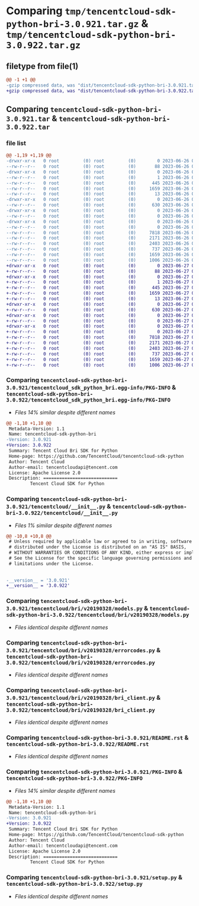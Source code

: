 # Comparing `tmp/tencentcloud-sdk-python-bri-3.0.921.tar.gz` & `tmp/tencentcloud-sdk-python-bri-3.0.922.tar.gz`

## filetype from file(1)

```diff
@@ -1 +1 @@
-gzip compressed data, was "dist/tencentcloud-sdk-python-bri-3.0.921.tar", last modified: Mon Jun 26 00:17:50 2023, max compression
+gzip compressed data, was "dist/tencentcloud-sdk-python-bri-3.0.922.tar", last modified: Tue Jun 27 00:18:27 2023, max compression
```

## Comparing `tencentcloud-sdk-python-bri-3.0.921.tar` & `tencentcloud-sdk-python-bri-3.0.922.tar`

### file list

```diff
@@ -1,19 +1,19 @@
-drwxr-xr-x   0 root         (0) root         (0)        0 2023-06-26 00:17:50.000000 tencentcloud-sdk-python-bri-3.0.921/
--rw-r--r--   0 root         (0) root         (0)       88 2023-06-26 00:17:50.000000 tencentcloud-sdk-python-bri-3.0.921/setup.cfg
-drwxr-xr-x   0 root         (0) root         (0)        0 2023-06-26 00:17:50.000000 tencentcloud-sdk-python-bri-3.0.921/tencentcloud_sdk_python_bri.egg-info/
--rw-r--r--   0 root         (0) root         (0)        1 2023-06-26 00:17:50.000000 tencentcloud-sdk-python-bri-3.0.921/tencentcloud_sdk_python_bri.egg-info/dependency_links.txt
--rw-r--r--   0 root         (0) root         (0)      445 2023-06-26 00:17:50.000000 tencentcloud-sdk-python-bri-3.0.921/tencentcloud_sdk_python_bri.egg-info/SOURCES.txt
--rw-r--r--   0 root         (0) root         (0)     1659 2023-06-26 00:17:50.000000 tencentcloud-sdk-python-bri-3.0.921/tencentcloud_sdk_python_bri.egg-info/PKG-INFO
--rw-r--r--   0 root         (0) root         (0)       13 2023-06-26 00:17:50.000000 tencentcloud-sdk-python-bri-3.0.921/tencentcloud_sdk_python_bri.egg-info/top_level.txt
-drwxr-xr-x   0 root         (0) root         (0)        0 2023-06-26 00:17:50.000000 tencentcloud-sdk-python-bri-3.0.921/tencentcloud/
--rw-r--r--   0 root         (0) root         (0)      630 2023-06-26 00:17:50.000000 tencentcloud-sdk-python-bri-3.0.921/tencentcloud/__init__.py
-drwxr-xr-x   0 root         (0) root         (0)        0 2023-06-26 00:17:50.000000 tencentcloud-sdk-python-bri-3.0.921/tencentcloud/bri/
--rw-r--r--   0 root         (0) root         (0)        0 2023-06-26 00:17:50.000000 tencentcloud-sdk-python-bri-3.0.921/tencentcloud/bri/__init__.py
-drwxr-xr-x   0 root         (0) root         (0)        0 2023-06-26 00:17:50.000000 tencentcloud-sdk-python-bri-3.0.921/tencentcloud/bri/v20190328/
--rw-r--r--   0 root         (0) root         (0)        0 2023-06-26 00:17:50.000000 tencentcloud-sdk-python-bri-3.0.921/tencentcloud/bri/v20190328/__init__.py
--rw-r--r--   0 root         (0) root         (0)     7818 2023-06-26 00:17:50.000000 tencentcloud-sdk-python-bri-3.0.921/tencentcloud/bri/v20190328/models.py
--rw-r--r--   0 root         (0) root         (0)     2171 2023-06-26 00:17:50.000000 tencentcloud-sdk-python-bri-3.0.921/tencentcloud/bri/v20190328/errorcodes.py
--rw-r--r--   0 root         (0) root         (0)     2403 2023-06-26 00:17:50.000000 tencentcloud-sdk-python-bri-3.0.921/tencentcloud/bri/v20190328/bri_client.py
--rw-r--r--   0 root         (0) root         (0)      737 2023-06-26 00:17:50.000000 tencentcloud-sdk-python-bri-3.0.921/README.rst
--rw-r--r--   0 root         (0) root         (0)     1659 2023-06-26 00:17:50.000000 tencentcloud-sdk-python-bri-3.0.921/PKG-INFO
--rw-r--r--   0 root         (0) root         (0)     1006 2023-06-26 00:17:50.000000 tencentcloud-sdk-python-bri-3.0.921/setup.py
+drwxr-xr-x   0 root         (0) root         (0)        0 2023-06-27 00:18:27.000000 tencentcloud-sdk-python-bri-3.0.922/
+-rw-r--r--   0 root         (0) root         (0)       88 2023-06-27 00:18:27.000000 tencentcloud-sdk-python-bri-3.0.922/setup.cfg
+drwxr-xr-x   0 root         (0) root         (0)        0 2023-06-27 00:18:27.000000 tencentcloud-sdk-python-bri-3.0.922/tencentcloud_sdk_python_bri.egg-info/
+-rw-r--r--   0 root         (0) root         (0)        1 2023-06-27 00:18:27.000000 tencentcloud-sdk-python-bri-3.0.922/tencentcloud_sdk_python_bri.egg-info/dependency_links.txt
+-rw-r--r--   0 root         (0) root         (0)      445 2023-06-27 00:18:27.000000 tencentcloud-sdk-python-bri-3.0.922/tencentcloud_sdk_python_bri.egg-info/SOURCES.txt
+-rw-r--r--   0 root         (0) root         (0)     1659 2023-06-27 00:18:27.000000 tencentcloud-sdk-python-bri-3.0.922/tencentcloud_sdk_python_bri.egg-info/PKG-INFO
+-rw-r--r--   0 root         (0) root         (0)       13 2023-06-27 00:18:27.000000 tencentcloud-sdk-python-bri-3.0.922/tencentcloud_sdk_python_bri.egg-info/top_level.txt
+drwxr-xr-x   0 root         (0) root         (0)        0 2023-06-27 00:18:27.000000 tencentcloud-sdk-python-bri-3.0.922/tencentcloud/
+-rw-r--r--   0 root         (0) root         (0)      630 2023-06-27 00:18:27.000000 tencentcloud-sdk-python-bri-3.0.922/tencentcloud/__init__.py
+drwxr-xr-x   0 root         (0) root         (0)        0 2023-06-27 00:18:27.000000 tencentcloud-sdk-python-bri-3.0.922/tencentcloud/bri/
+-rw-r--r--   0 root         (0) root         (0)        0 2023-06-27 00:18:27.000000 tencentcloud-sdk-python-bri-3.0.922/tencentcloud/bri/__init__.py
+drwxr-xr-x   0 root         (0) root         (0)        0 2023-06-27 00:18:27.000000 tencentcloud-sdk-python-bri-3.0.922/tencentcloud/bri/v20190328/
+-rw-r--r--   0 root         (0) root         (0)        0 2023-06-27 00:18:27.000000 tencentcloud-sdk-python-bri-3.0.922/tencentcloud/bri/v20190328/__init__.py
+-rw-r--r--   0 root         (0) root         (0)     7818 2023-06-27 00:18:27.000000 tencentcloud-sdk-python-bri-3.0.922/tencentcloud/bri/v20190328/models.py
+-rw-r--r--   0 root         (0) root         (0)     2171 2023-06-27 00:18:27.000000 tencentcloud-sdk-python-bri-3.0.922/tencentcloud/bri/v20190328/errorcodes.py
+-rw-r--r--   0 root         (0) root         (0)     2403 2023-06-27 00:18:27.000000 tencentcloud-sdk-python-bri-3.0.922/tencentcloud/bri/v20190328/bri_client.py
+-rw-r--r--   0 root         (0) root         (0)      737 2023-06-27 00:18:27.000000 tencentcloud-sdk-python-bri-3.0.922/README.rst
+-rw-r--r--   0 root         (0) root         (0)     1659 2023-06-27 00:18:27.000000 tencentcloud-sdk-python-bri-3.0.922/PKG-INFO
+-rw-r--r--   0 root         (0) root         (0)     1006 2023-06-27 00:18:27.000000 tencentcloud-sdk-python-bri-3.0.922/setup.py
```

### Comparing `tencentcloud-sdk-python-bri-3.0.921/tencentcloud_sdk_python_bri.egg-info/PKG-INFO` & `tencentcloud-sdk-python-bri-3.0.922/tencentcloud_sdk_python_bri.egg-info/PKG-INFO`

 * *Files 14% similar despite different names*

```diff
@@ -1,10 +1,10 @@
 Metadata-Version: 1.1
 Name: tencentcloud-sdk-python-bri
-Version: 3.0.921
+Version: 3.0.922
 Summary: Tencent Cloud Bri SDK for Python
 Home-page: https://github.com/TencentCloud/tencentcloud-sdk-python
 Author: Tencent Cloud
 Author-email: tencentcloudapi@tencent.com
 License: Apache License 2.0
 Description: ============================
         Tencent Cloud SDK for Python
```

### Comparing `tencentcloud-sdk-python-bri-3.0.921/tencentcloud/__init__.py` & `tencentcloud-sdk-python-bri-3.0.922/tencentcloud/__init__.py`

 * *Files 1% similar despite different names*

```diff
@@ -10,8 +10,8 @@
 # Unless required by applicable law or agreed to in writing, software
 # distributed under the License is distributed on an "AS IS" BASIS,
 # WITHOUT WARRANTIES OR CONDITIONS OF ANY KIND, either express or implied.
 # See the License for the specific language governing permissions and
 # limitations under the License.
 
 
-__version__ = '3.0.921'
+__version__ = '3.0.922'
```

### Comparing `tencentcloud-sdk-python-bri-3.0.921/tencentcloud/bri/v20190328/models.py` & `tencentcloud-sdk-python-bri-3.0.922/tencentcloud/bri/v20190328/models.py`

 * *Files identical despite different names*

### Comparing `tencentcloud-sdk-python-bri-3.0.921/tencentcloud/bri/v20190328/errorcodes.py` & `tencentcloud-sdk-python-bri-3.0.922/tencentcloud/bri/v20190328/errorcodes.py`

 * *Files identical despite different names*

### Comparing `tencentcloud-sdk-python-bri-3.0.921/tencentcloud/bri/v20190328/bri_client.py` & `tencentcloud-sdk-python-bri-3.0.922/tencentcloud/bri/v20190328/bri_client.py`

 * *Files identical despite different names*

### Comparing `tencentcloud-sdk-python-bri-3.0.921/README.rst` & `tencentcloud-sdk-python-bri-3.0.922/README.rst`

 * *Files identical despite different names*

### Comparing `tencentcloud-sdk-python-bri-3.0.921/PKG-INFO` & `tencentcloud-sdk-python-bri-3.0.922/PKG-INFO`

 * *Files 14% similar despite different names*

```diff
@@ -1,10 +1,10 @@
 Metadata-Version: 1.1
 Name: tencentcloud-sdk-python-bri
-Version: 3.0.921
+Version: 3.0.922
 Summary: Tencent Cloud Bri SDK for Python
 Home-page: https://github.com/TencentCloud/tencentcloud-sdk-python
 Author: Tencent Cloud
 Author-email: tencentcloudapi@tencent.com
 License: Apache License 2.0
 Description: ============================
         Tencent Cloud SDK for Python
```

### Comparing `tencentcloud-sdk-python-bri-3.0.921/setup.py` & `tencentcloud-sdk-python-bri-3.0.922/setup.py`

 * *Files identical despite different names*

